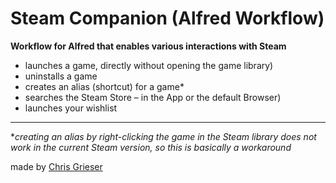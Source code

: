 # Steam Companion (Alfred Workflow)

**Workflow for Alfred that enables various interactions with Steam**
- launches a game, directly without opening the game library)
- uninstalls a game
- creates an alias (shortcut) for a game\*
- searches the Steam Store – in the App or the default Browser)
- launches your wishlist

---
\**creating an alias by right-clicking the game in the Steam library does not work in the current Steam version, so this is basically a workaround*

made by [Chris Grieser](https://chris-grieser.de/)
